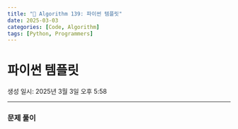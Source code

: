 ```yaml
---
title: "🧠 Algorithm 139: 파이썬 템플릿"
date: 2025-03-03
categories: [Code, Algorithm]
tags: [Python, Programmers]
---
```


# 파이썬 템플릿

생성 일시: 2025년 3월 3일 오후 5:58

---

### 문제 풀이

```python

```